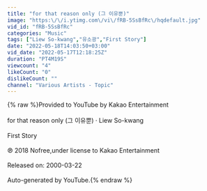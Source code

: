 ```yaml
---
title: "for that reason only (그 이유뿐)"
image: "https:\/\/i.ytimg.com\/vi\/fRB-5SsBfRc\/hqdefault.jpg"
vid_id: "fRB-5SsBfRc"
categories: "Music"
tags: ["Liew So-kwang","유소광","First Story"]
date: "2022-05-18T14:03:50+03:00"
vid_date: "2022-05-17T12:18:25Z"
duration: "PT4M19S"
viewcount: "4"
likeCount: "0"
dislikeCount: ""
channel: "Various Artists - Topic"
---
```

{% raw %}Provided to YouTube by Kakao Entertainment<br /><br />for that reason only (그 이유뿐) · Liew So-kwang<br /><br />First Story<br /><br />℗ 2018 Nofree,under license to Kakao Entertainment<br /><br />Released on: 2000-03-22<br /><br />Auto-generated by YouTube.{% endraw %}
